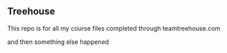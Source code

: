## Treehouse

This repo is for all my course files completed through teamtreehouse.com

and then something else happened
